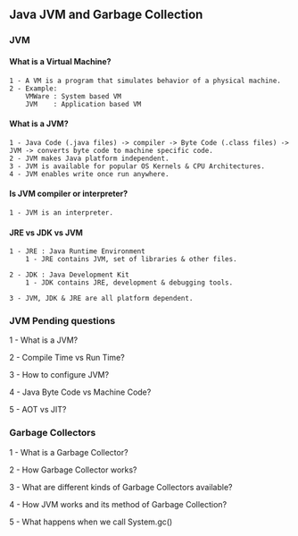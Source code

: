 ## Java JVM and Garbage Collection

### JVM

#### What is a Virtual Machine?
```
1 - A VM is a program that simulates behavior of a physical machine.
2 - Example:
    VMWare : System based VM
    JVM    : Application based VM
```

#### What is a JVM?
```
1 - Java Code (.java files) -> compiler -> Byte Code (.class files) -> JVM -> converts byte code to machine specific code.
2 - JVM makes Java platform independent.
3 - JVM is available for popular OS Kernels & CPU Architectures.
4 - JVM enables write once run anywhere.
```

#### Is JVM compiler or interpreter?
```
1 - JVM is an interpreter.
```

#### JRE vs JDK vs JVM
```
1 - JRE : Java Runtime Environment
    1 - JRE contains JVM, set of libraries & other files.
    
2 - JDK : Java Development Kit
    1 - JDK contains JRE, development & debugging tools.
    
3 - JVM, JDK & JRE are all platform dependent.
```

### JVM Pending questions
1 - What is a JVM?

2 - Compile Time vs Run Time?

3 - How to configure JVM?

4 - Java Byte Code vs Machine Code?

5 - AOT vs JIT?

### Garbage Collectors
1 - What is a Garbage Collector?

2 - How Garbage Collector works?

3 - What are different kinds of Garbage Collectors available?

4 - How JVM works and its method of Garbage Collection?

5 - What happens when we call System.gc()